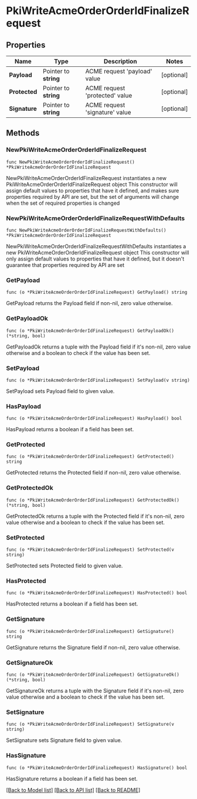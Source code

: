 # PkiWriteAcmeOrderOrderIdFinalizeRequest


## Properties

Name | Type | Description | Notes
------------ | ------------- | ------------- | -------------
**Payload** | Pointer to **string** | ACME request &#x27;payload&#x27; value | [optional] 
**Protected** | Pointer to **string** | ACME request &#x27;protected&#x27; value | [optional] 
**Signature** | Pointer to **string** | ACME request &#x27;signature&#x27; value | [optional] 



## Methods


### NewPkiWriteAcmeOrderOrderIdFinalizeRequest

`func NewPkiWriteAcmeOrderOrderIdFinalizeRequest() *PkiWriteAcmeOrderOrderIdFinalizeRequest`

NewPkiWriteAcmeOrderOrderIdFinalizeRequest instantiates a new PkiWriteAcmeOrderOrderIdFinalizeRequest object
This constructor will assign default values to properties that have it defined,
and makes sure properties required by API are set, but the set of arguments
will change when the set of required properties is changed

### NewPkiWriteAcmeOrderOrderIdFinalizeRequestWithDefaults

`func NewPkiWriteAcmeOrderOrderIdFinalizeRequestWithDefaults() *PkiWriteAcmeOrderOrderIdFinalizeRequest`

NewPkiWriteAcmeOrderOrderIdFinalizeRequestWithDefaults instantiates a new PkiWriteAcmeOrderOrderIdFinalizeRequest object
This constructor will only assign default values to properties that have it defined,
but it doesn't guarantee that properties required by API are set


### GetPayload

`func (o *PkiWriteAcmeOrderOrderIdFinalizeRequest) GetPayload() string`

GetPayload returns the Payload field if non-nil, zero value otherwise.

### GetPayloadOk

`func (o *PkiWriteAcmeOrderOrderIdFinalizeRequest) GetPayloadOk() (*string, bool)`

GetPayloadOk returns a tuple with the Payload field if it's non-nil, zero value otherwise
and a boolean to check if the value has been set.

### SetPayload

`func (o *PkiWriteAcmeOrderOrderIdFinalizeRequest) SetPayload(v string)`

SetPayload sets Payload field to given value.


### HasPayload

`func (o *PkiWriteAcmeOrderOrderIdFinalizeRequest) HasPayload() bool`

HasPayload returns a boolean if a field has been set.




### GetProtected

`func (o *PkiWriteAcmeOrderOrderIdFinalizeRequest) GetProtected() string`

GetProtected returns the Protected field if non-nil, zero value otherwise.

### GetProtectedOk

`func (o *PkiWriteAcmeOrderOrderIdFinalizeRequest) GetProtectedOk() (*string, bool)`

GetProtectedOk returns a tuple with the Protected field if it's non-nil, zero value otherwise
and a boolean to check if the value has been set.

### SetProtected

`func (o *PkiWriteAcmeOrderOrderIdFinalizeRequest) SetProtected(v string)`

SetProtected sets Protected field to given value.


### HasProtected

`func (o *PkiWriteAcmeOrderOrderIdFinalizeRequest) HasProtected() bool`

HasProtected returns a boolean if a field has been set.




### GetSignature

`func (o *PkiWriteAcmeOrderOrderIdFinalizeRequest) GetSignature() string`

GetSignature returns the Signature field if non-nil, zero value otherwise.

### GetSignatureOk

`func (o *PkiWriteAcmeOrderOrderIdFinalizeRequest) GetSignatureOk() (*string, bool)`

GetSignatureOk returns a tuple with the Signature field if it's non-nil, zero value otherwise
and a boolean to check if the value has been set.

### SetSignature

`func (o *PkiWriteAcmeOrderOrderIdFinalizeRequest) SetSignature(v string)`

SetSignature sets Signature field to given value.


### HasSignature

`func (o *PkiWriteAcmeOrderOrderIdFinalizeRequest) HasSignature() bool`

HasSignature returns a boolean if a field has been set.









[[Back to Model list]](../README.md#documentation-for-models) [[Back to API list]](../README.md#documentation-for-api-endpoints) [[Back to README]](../README.md)


